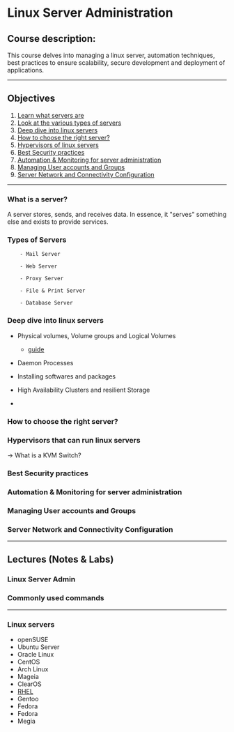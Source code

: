 # Linux Server Administration 

## Course description:

This course delves into managing a linux server, automation techniques, best practices to ensure scalability, secure development and deployment of applications.

---

## Objectives

1. [Learn what servers are](#what-is-a-server)
2. [Look at the various types of servers](#types-of-servers)
3. [Deep dive into linux servers](#deep-dive-into-linux-servers)
4. [How to choose the right server?](#how-to-choose-the-right-server)
5. [Hypervisors of linux servers](#hypervisors-that-can-run-linux-servers)
6. [Best Security practices](#best-security-practices)
7. [Automation & Monitoring for server administration](#automation--monitoring-for-server-administration)
8. [Managing User accounts and Groups](#managing-user-accounts-and-groups)
9. [Server Network and Connectivity Configuration](#server-network-and-connectivity-configuration)

---
### What is a server?
A server stores, sends, and receives data. In essence, it "serves" something else and exists to provide services. 

### Types of Servers

        - Mail Server

        - Web Server

        - Proxy Server

        - File & Print Server

        - Database Server


### Deep dive into linux servers

- Physical volumes, Volume groups and Logical Volumes
    - [guide](https://web.mit.edu/rhel-doc/5/RHEL-5-manual/Cluster_Logical_Volume_Manager/)

- Daemon Processes
- Installing softwares and packages
- High Availability Clusters and resilient Storage
- 

### How to choose the right server?


### Hypervisors that can run linux servers

-> What is a KVM Switch?

### Best Security practices


### Automation & Monitoring for server administration



### Managing User accounts and Groups


### Server Network and Connectivity Configuration



---
## Lectures (Notes & Labs)

### Linux Server Admin

### Commonly used commands

---
### Linux servers

* openSUSE
* Ubuntu Server
* Oracle Linux
* CentOS
* Arch Linux
* Mageia
* ClearOS
* [RHEL](https://access.redhat.com/documentation/en-us/red_hat_enterprise_linux/7/html/system_administrators_guide/part-basic_system_configuration)
* Gentoo
* Fedora
* Fedora
* Megia

